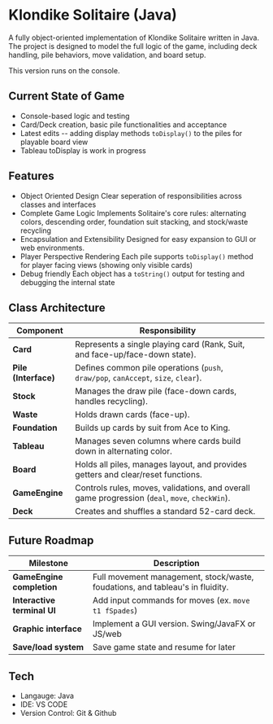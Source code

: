 # Klondike Solitaire (Java)
A fully object-oriented implementation of Klondike Solitaire written in Java. 
The project is designed to model the full logic of the game, including deck handling, 
pile behaviors, move validation, and board setup. 

This version runs on the console. 

## Current State of Game
- Console-based logic and testing
- Card/Deck creation, basic pile functionalities and acceptance
- Latest edits -- adding display methods `toDisplay()` to the piles for playable board view
- Tableau toDisplay is work in progress

## Features
- Object Oriented Design
Clear seperation of responsibilities across classes and interfaces
- Complete Game Logic
Implements Solitaire's core rules: alternating colors, descending order, foundation suit stacking,
and stock/waste recycling
- Encapsulation and Extensibility
Designed for easy expansion to GUI or web environments.
- Player Perspective Rendering
Each pile supports `toDisplay()` method for player facing views (showing only visible cards)
- Debug friendly
Each object has a `toString()` output for testing and debugging the internal state

## Class Architecture
| **Component** | **Responsibility** |
|----------------|--------------------|
| **Card** | Represents a single playing card (Rank, Suit, and face-up/face-down state). |
| **Pile (Interface)** | Defines common pile operations (`push`, `draw/pop`, `canAccept`, `size`, `clear`). |
| **Stock** | Manages the draw pile (face-down cards, handles recycling). |
| **Waste** | Holds drawn cards (face-up). |
| **Foundation** | Builds up cards by suit from Ace to King. |
| **Tableau** | Manages seven columns where cards build down in alternating color. |
| **Board** | Holds all piles, manages layout, and provides getters and clear/reset functions. |
| **GameEngine** | Controls rules, moves, validations, and overall game progression (`deal`, `move`, `checkWin`). |
| **Deck** | Creates and shuffles a standard 52-card deck. |

## Future Roadmap
| **Milestone** | **Description** |
|----------------|--------------------|
| **GameEngine completion** | Full movement management, stock/waste, foudations, and tableau's in fluidity. |
| **Interactive terminal UI** | Add input commands for moves (ex. `move t1 fSpades`) |
| **Graphic interface** | Implement a GUI version. Swing/JavaFX or JS/web | 
| **Save/load system** | Save game state and resume for later |

## Tech
- Langauge: Java
- IDE: VS CODE
- Version Control: Git & Github